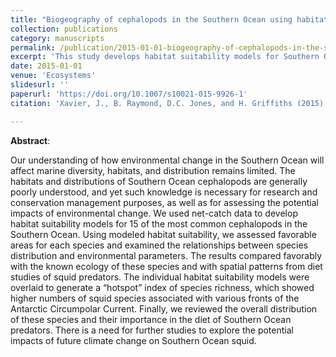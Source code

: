 ```yaml
---
title: "Biogeography of cephalopods in the Southern Ocean using habitat suitability prediction models"
collection: publications
category: manuscripts
permalink: /publication/2015-01-01-biogeography-of-cephalopods-in-the-southern-ocean-using-habitat-suitability-prediction-models
excerpt: 'This study develops habitat suitability models for Southern Ocean cephalopods, assessing favorable areas and examining species distribution in relation to environmental parameters.'
date: 2015-01-01
venue: 'Ecosystems'
slidesurl: ''
paperurl: 'https://doi.org/10.1007/s10021-015-9926-1'
citation: 'Xavier, J., B. Raymond, D.C. Jones, and H. Griffiths (2015). "Biogeography of cephalopods in the Southern Ocean using habitat suitability prediction models", <i>Ecosystems</i>. <a href="https://doi.org/10.1007/s10021-015-9926-1">https://doi.org/10.1007/s10021-015-9926-1</a>'

---
```

**Abstract**:

Our understanding of how environmental change in the Southern Ocean will affect marine diversity, habitats, and distribution remains limited. The habitats and distributions of Southern Ocean cephalopods are generally poorly understood, and yet such knowledge is necessary for research and conservation management purposes, as well as for assessing the potential impacts of environmental change. We used net-catch data to develop habitat suitability models for 15 of the most common cephalopods in the Southern Ocean. Using modeled habitat suitability, we assessed favorable areas for each species and examined the relationships between species distribution and environmental parameters. The results compared favorably with the known ecology of these species and with spatial patterns from diet studies of squid predators. The individual habitat suitability models were overlaid to generate a “hotspot” index of species richness, which showed higher numbers of squid species associated with various fronts of the Antarctic Circumpolar Current. Finally, we reviewed the overall distribution of these species and their importance in the diet of Southern Ocean predators. There is a need for further studies to explore the potential impacts of future climate change on Southern Ocean squid.
